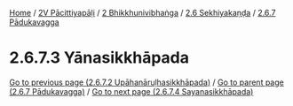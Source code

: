 
[Home](/) / [2V Pācittiyapāḷi](../../../../2V.md) / [2 Bhikkhunivibhaṅga](../../../2.md) / [2.6 Sekhiyakaṇḍa](../../2.6.md) / [2.6.7 Pādukavagga](../2.6.7.md)

# 2.6.7.3 Yānasikkhāpada

[Go to previous page (2.6.7.2 Upāhanāruḷhasikkhāpada)](2.6.7.2.md) / [Go to parent page (2.6.7 Pādukavagga)](../2.6.7.md) / [Go to next page (2.6.7.4 Sayanasikkhāpada)](2.6.7.4.md)



